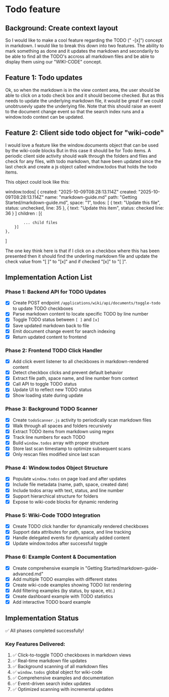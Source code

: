 # Todo feature

## Background: Create context layout
So I would like to make a cool feature regarding the TODO (" -[x]") concept in markdown. I would like to break this down into two features. The ability to mark something as done and it updates the markdown and secondarily to be able to find all the TODO's accross all markdown files and be able to display them using our  "WIKI-CODE" concept.

## Feature 1: Todo updates 
Ok, so when the markdown is in the view content area, the user should be able to click on a todo check box and it should become checked. But as this needs to update the underlying markdown file, it would be great if we could unobtrusevly upate the underlying file. Note that this should raise an event to the document change event so that the search index runs and a window.todo context can be updated.  

## Feature 2: Client side todo object for "wiki-code" 
 I would love a feature like the window.documents object that can be used by the wiki-code blocks But in this case it should be for Todo items. A periodic client side activity should walk through the folders and files and check for any files, with todo markdown, that have been updated since the last check and create a js object called window.todos that holds the todo items. 
 
This object could look like this:

window.todos[
    {
        created: "2025-10-09T08:28:13.114Z"
        created: "2025-10-09T08:28:13.114Z"
        name: "markdown-guide.md"
        path: "Getting Started/markdown-guide.md",
        space: "1",
        todos: [
            {
                text: "Update this file",
                status: unchecked,
                line: 35
            },
            {
                text: "Update this item",
                status: checked
                line: 36
            }
        ]
        children : [{

            ... child files
        }]
    },
]

The one key think here is that if I click on a checkbox where this has been presented then it should find the underling markdown file and update the check value from "[ ]" to "[x]" and if checked "[x]" to "[ ]".

## Implementation Action List

### Phase 1: Backend API for TODO Updates
- [x] Create POST endpoint `/applications/wiki/api/documents/toggle-todo` to update TODO checkboxes
- [x] Parse markdown content to locate specific TODO by line number
- [x] Toggle TODO status between `[ ]` and `[x]`
- [x] Save updated markdown back to file
- [x] Emit document change event for search indexing
- [x] Return updated content to frontend

### Phase 2: Frontend TODO Click Handler
- [x] Add click event listener to all checkboxes in markdown-rendered content
- [x] Detect checkbox clicks and prevent default behavior
- [x] Extract file path, space name, and line number from context
- [x] Call API to toggle TODO status
- [x] Update UI to reflect new TODO status
- [x] Show loading state during update

### Phase 3: Background TODO Scanner
- [x] Create `todoScanner.js` activity to periodically scan markdown files
- [x] Walk through all spaces and folders recursively
- [x] Extract TODO items from markdown using regex
- [x] Track line numbers for each TODO
- [x] Build `window.todos` array with proper structure
- [x] Store last scan timestamp to optimize subsequent scans
- [x] Only rescan files modified since last scan

### Phase 4: Window.todos Object Structure
- [x] Populate `window.todos` on page load and after updates
- [x] Include file metadata (name, path, space, created date)
- [x] Include todos array with text, status, and line number
- [x] Support hierarchical structure for folders
- [x] Expose to wiki-code blocks for dynamic rendering

### Phase 5: Wiki-Code TODO Integration
- [x] Create TODO click handler for dynamically rendered checkboxes
- [x] Support data attributes for path, space, and line tracking
- [x] Handle delegated events for dynamically added content
- [x] Update window.todos after successful toggle

### Phase 6: Example Content & Documentation
- [x] Create comprehensive example in "Getting Started/markdown-guide-advanced.md"
- [x] Add multiple TODO examples with different states
- [x] Create wiki-code examples showing TODO list rendering
- [x] Add filtering examples (by status, by space, etc.)
- [x] Create dashboard example with TODO statistics
- [x] Add interactive TODO board example

## Implementation Status
✅ All phases completed successfully!

### Key Features Delivered:
1. ✅ Click-to-toggle TODO checkboxes in markdown views
2. ✅ Real-time markdown file updates
3. ✅ Background scanning of all markdown files
4. ✅ `window.todos` global object for wiki-code
5. ✅ Comprehensive examples and documentation
6. ✅ Event-driven search index updates
7. ✅ Optimized scanning with incremental updates